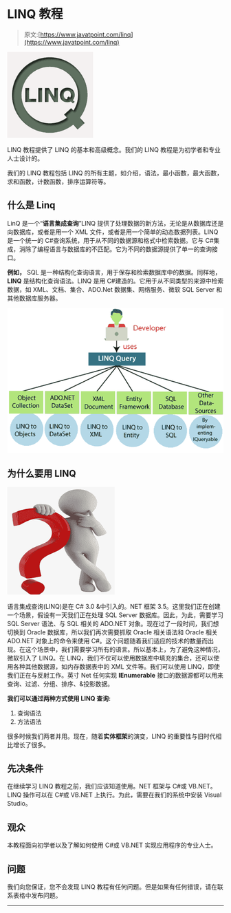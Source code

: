 # LINQ 教程

> 原文:[https://www.javatpoint.com/linq](https://www.javatpoint.com/linq)

![LINQ Tutorial](img/b240bb47792c596095ff96b3d0b255ea.png)

LINQ 教程提供了 LINQ 的基本和高级概念。我们的 LINQ 教程是为初学者和专业人士设计的。

我们的 LINQ 教程包括 LINQ 的所有主题，如介绍，语法，最小函数，最大函数，求和函数，计数函数，排序运算符等。

## 什么是 Linq

LinQ 是一个“**语言集成查询**”LINQ 提供了处理数据的新方法，无论是从数据库还是向数据库，或者是用一个 XML 文件，或者是用一个简单的动态数据列表。LINQ 是一个统一的 C#查询系统，用于从不同的数据源和格式中检索数据。它与 C#集成，消除了编程语言与数据库的不匹配。它为不同的数据源提供了单一的查询接口。

**例如，** SQL 是一种结构化查询语言，用于保存和检索数据库中的数据。同样地， **LINQ** 是结构化查询语法。LINQ 是用 C#建造的。它用于从不同类型的来源中检索数据，如 XML、文档、集合、ADO.Net 数据集、网络服务、微软 SQL Server 和其他数据库服务器。

![LINQ Tutorial](img/9265904490ee4dcab86b0a653ead99c0.png)

## 为什么要用 LINQ

![LINQ Tutorial](img/8681a8ad9ec2d2481c0c5c92d5e746b0.png)

语言集成查询(LINQ)是在 C# 3.0 &中引入的。NET 框架 3.5。这里我们正在创建一个场景，假设有一天我们正在处理 SQL Server 数据库。因此，为此，需要学习 SQL Server 语法、与 SQL 相关的 ADO.NET 对象。现在过了一段时间，我们想切换到 Oracle 数据库，所以我们再次需要抓取 Oracle 相关语法和 Oracle 相关 ADO.NET 对象上的命令来使用 C#。这个问题随着我们适应的技术的数量而出现。在这个场景中，我们需要学习所有的语言。所以基本上，为了避免这种情况，微软引入了 LINQ。在 LINQ，我们不仅可以使用数据库中填充的集合，还可以使用各种其他数据源，如内存数据表中的 XML 文件等。我们可以使用 LINQ，即使我们正在与反射工作。英寸 Net 任何实现 **IEnumerable** 接口的数据源都可以用来查询、过滤、分组、排序、&投影数据。

**我们可以通过两种方式使用 LINQ 查询:**

1.  查询语法
2.  方法语法

很多时候我们两者并用。现在，随着**实体框架**的演变，LINQ 的重要性与旧时代相比增长了很多。

## 先决条件

在继续学习 LINQ 教程之前，我们应该知道使用。NET 框架与 C#或 VB.NET。LINQ 操作可以在 C#或 VB.NET 上执行。为此，需要在我们的系统中安装 Visual Studio。

## 观众

本教程面向初学者以及了解如何使用 C#或 VB.NET 实现应用程序的专业人士。

## 问题

我们向您保证，您不会发现 LINQ 教程有任何问题。但是如果有任何错误，请在联系表格中发布问题。

* * *